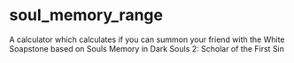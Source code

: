 # soul_memory_range
A calculator which calculates if you can summon your friend with the White Soapstone based on Souls Memory in Dark Souls 2: Scholar of the First Sin
